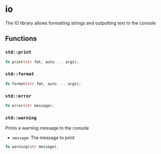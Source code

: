 # io
The IO library allows formatting strings and outputting text to the console


## Functions

### `std::print`


```rust
fn print(str fmt, auto ... args);
```
### `std::format`


```rust
fn format(str fmt, auto ... args);
```
### `std::error`


```rust
fn error(str message);
```
### `std::warning`

Prints a warning message to the console
- `message`: The message to print


```rust
fn warning(str message);
```
